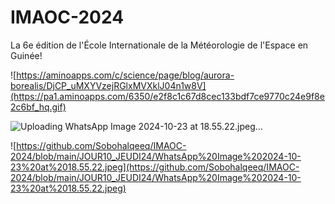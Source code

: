 # IMAOC-2024
La 6e édition de l'École Internationale de la Météorologie de l'Espace en Guinée!

![https://aminoapps.com/c/science/page/blog/aurora-borealis/DjCP_uMXYVzejRGlxMVXklJ04n1w8V](https://pa1.aminoapps.com/6350/e2f8c1c67d8cec133bdf7ce9770c24e9f8e2c6bf_hq.gif)

![Uploading WhatsApp Image 2024-10-23 at 18.55.22.jpeg…]()

![https://github.com/Sobohalqeeq/IMAOC-2024/blob/main/JOUR10_JEUDI24/WhatsApp%20Image%202024-10-23%20at%2018.55.22.jpeg](https://github.com/Sobohalqeeq/IMAOC-2024/blob/main/JOUR10_JEUDI24/WhatsApp%20Image%202024-10-23%20at%2018.55.22.jpeg)
